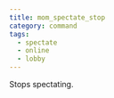 ```yaml
---
title: mom_spectate_stop
category: command
tags:
  - spectate
  - online
  - lobby
---
```


Stops spectating.